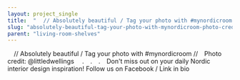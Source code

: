 ```yaml
---
layout: project_single
title:  "⠀ // Absolutely beautiful / Tag your photo with #mynordicroom //⠀ Photo credit: @littledwellings ⠀ .⠀ .⠀ .⠀ Don't miss out on your daily Nordic interior design inspiration! Follow us on Facebook / Link in bio"
slug: "absolutely-beautiful-tag-your-photo-with-mynordicroom-photo-credit-at-littledwellings-dont-miss-out-on-your"
parent: "living-room-shelves"
---
```

⠀ // Absolutely beautiful / Tag your photo with #mynordicroom //⠀ Photo credit: @littledwellings ⠀ .⠀ .⠀ .⠀ Don't miss out on your daily Nordic interior design inspiration! Follow us on Facebook / Link in bio